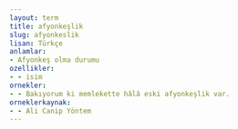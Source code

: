 ```yaml
---
layout: term
title: afyonkeşlik
slug: afyonkeslik
lisan: Türkçe
anlamlar:
- Afyonkeş olma durumu
ozellikler:
- - isim
ornekler:
- - Bakıyorum ki memlekette hâlâ eski afyonkeşlik var.
orneklerkaynak:
- - Ali Canip Yöntem
---
```

